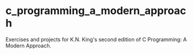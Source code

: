 # c_programming_a_modern_approach
Exercises and projects for K.N. King's second edition of C Programming: A Modern Approach.

